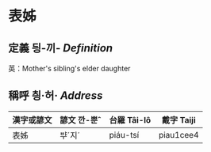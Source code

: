 # 表姊
## 定義 딍-끼- _Definition_




英：Mother's sibling's elder daughter

## 稱呼 칑·허· _Address_

漢字或諺文 | 諺文 깐-뿐ˆ | 台羅 Tâi-lô | 戴字 Taiji
--- | --- | --- | --- 
表姊 | ᄇᆤˊ지ˊ | piáu-tsí | piau1cee4 
